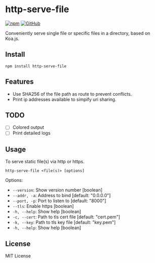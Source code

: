 # http-serve-file

[![npm](https://img.shields.io/npm/v/http-serve-file)](https://www.npmjs.com/package/http-serve-file)
[![GitHub](https://img.shields.io/github/license/DCsunset/http-serve-file?color=blue)](https://github.com/DCsunset/http-serve-file)

Conveniently serve single file or specific files in a directory, based on Koa.js.

## Install

```
npm install http-serve-file
```

## Features

* Use SHA256 of the file path as route to prevent conflicts.
* Print ip addresses available to simpify uri sharing.

## TODO

* [ ] Colored output
* [ ] Print detailed logs

## Usage

To serve static file(s) via http or https.

```
http-serve-file <file(s)> [options]
```

Options:

* `--version`: Show version number [boolean]
* `--addr, -a`: Address to bind [default: "0.0.0.0"]
* `--port, -p`: Port to listen to [default: "8000"]
* `--tls`: Enable https [boolean]
* `-h, --help`: Show help [boolean]
* `-c, --cert`: Path to tls cert file [default: "cert.pem"]
* `-k, --key`: Path to tls key file [default: "key.pem"]
* `-h, --help`: Show help [boolean]

## License

MIT License
